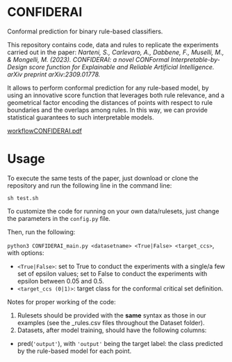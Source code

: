 # CONFIDERAI
Conformal prediction for binary rule-based classifiers.


This repository contains code, data and rules to replicate the experiments carried out in the paper:  _Narteni, S., Carlevaro, A., Dabbene, F., Muselli, M., & Mongelli, M. (2023). CONFIDERAI: a novel CONFormal Interpretable-by-Design score function for Explainable and Reliable Artificial Intelligence. arXiv preprint arXiv:2309.01778._ 

It allows to perform conformal prediction for any rule-based model, by using an innovative score function that leverages both rule relevance, and a geometrical factor encoding the distances of points with respect to rule boundaries and the overlaps among rules. In this way, we can provide statistical guarantees to such interpretable models.

[workflowCONFIDERAI.pdf](https://github.com/user-attachments/files/17486832/workflowCONFIDERAI.pdf)



# Usage
To execute the same tests of the paper, just download or clone the repository and run the following line in the command line:

`sh test.sh `


To customize the code for running on your own data/rulesets, just change the parameters in the `config.py` file.

Then, run the following:

`python3 CONFIDERAI_main.py <datasetname> <True|False> <target_ccs>`, with options:

- `<True|False>`: set to True to conduct the experiments with a single/a few set of epsilon values; set to False to conduct the experiments with epsilon between 0.05 and 0.5.
- `<target_ccs (0|1)>`: target class for the conformal critical set definition.

Notes for proper working of the code:
1) Rulesets should be provided with the **same** syntax as those in our examples (see the _rules.csv files throughout the Dataset folder).
2) Datasets, after model training, should have the following columns:
  - pred(`'output'`), with `'output'` being the target label: the class predicted by the rule-based model for each point.

